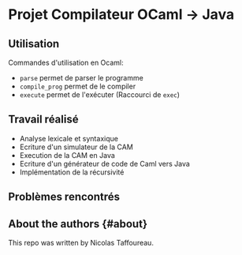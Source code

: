 # Projet Compilateur OCaml -> Java
## Utilisation

Commandes d'utilisation en Ocaml:
- `parse` permet de parser le programme
- `compile_prog` permet de le compiler
- `execute` permet de l'exécuter (Raccourci de `exec`)


## Travail réalisé
- Analyse lexicale et syntaxique
- Ecriture d'un simulateur de la CAM 
- Execution de la CAM en Java
- Ecriture d'un générateur de code de Caml vers Java
- Implémentation de la récursivité

## Problèmes rencontrés



About the authors                                                  {#about}
-----------------

This repo was written by Nicolas Taffoureau.
